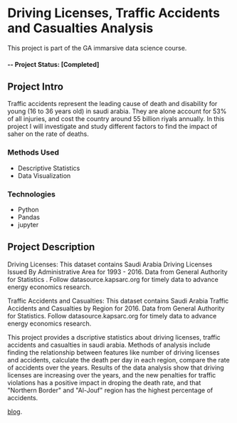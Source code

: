 
# Driving Licenses, Traffic Accidents and Casualties Analysis
This project is part of the GA immarsive data science course.

#### -- Project Status: [Completed]

## Project Intro
Traffic accidents represent the leading cause of death and disability for young (16 to 36 years old) in saudi arabia. They are alone account for 53% of all injuries, and cost the country around 55 billion riyals annually. In this project I will investigate and study different factors to find the impact of saher on the rate of deaths.

### Methods Used
* Descriptive Statistics
* Data Visualization

### Technologies
* Python
* Pandas
* jupyter


## Project Description
Driving Licenses: This dataset contains Saudi Arabia Driving Licenses Issued By Administrative Area for 1993 - 2016. Data from General Authority for Statistics . Follow datasource.kapsarc.org for timely data to advance energy economics research.

Traffic Accidents and Casualties: This dataset contains Saudi Arabia Traffic Accidents and Casualties by Region for 2016. Data from General Authority for Statistics. Follow datasource.kapsarc.org for timely data to advance energy economics research.

This project provides a dscriptive statistics about driving licenses, traffic accidents and casualties in saudi arabia. Methods of analysis include finding the relationship between features like number of driving licenses and accidents, calculate the death per day in each region, compare the rate of accidents over the years. Results of the data analysis show that driving licenses are increasing over the years, and the new penalties for traffic violations has a positive impact in droping the death rate, and that "Northern Border" and "Al-Jouf" region has the highest percentage of accidents.


 [blog](https://imzoon.blogspot.com/2019/10/blog-post_25.html).  
